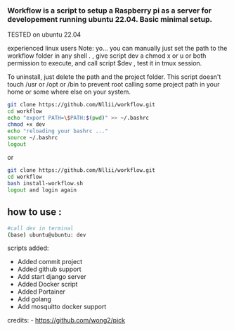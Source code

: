 ###  Workflow is a script to setup a Raspberry pi as a server for developement running ubuntu 22.04. Basic minimal setup.
TESTED on ubuntu 22.04 

experienced linux users Note:
yo... you can manually just set the path to the workflow folder in any shell . , give script dev a chmod x or u or both permission to execute, and call script $dev , test it in tmux session.

To uninstall, just delete the path and the project folder. 
This script doesn't touch /usr or /opt or /bin to prevent root calling some project path in your home or some where else on your system. 





```bash 
git clone https://github.com/Nllii/workflow.git
cd workflow
echo "export PATH=\$PATH:$(pwd)" >> ~/.bashrc
chmod +x dev
echo "reloading your bashrc ..."
source ~/.bashrc
logout

```
or 

```bash 
git clone https://github.com/Nllii/workflow.git
cd workflow
bash install-workflow.sh
logout and login again 

```

## how to use :
```bash 
#call dev in terminal 
(base) ubuntu@ubuntu: dev
```




scripts added: 

- Added commit project
- Added github support
- Add start django server
- Added Docker script 
- Added Portainer
- Add golang 
- Add mosquitto docker support 






credits: - https://github.com/wong2/pick
